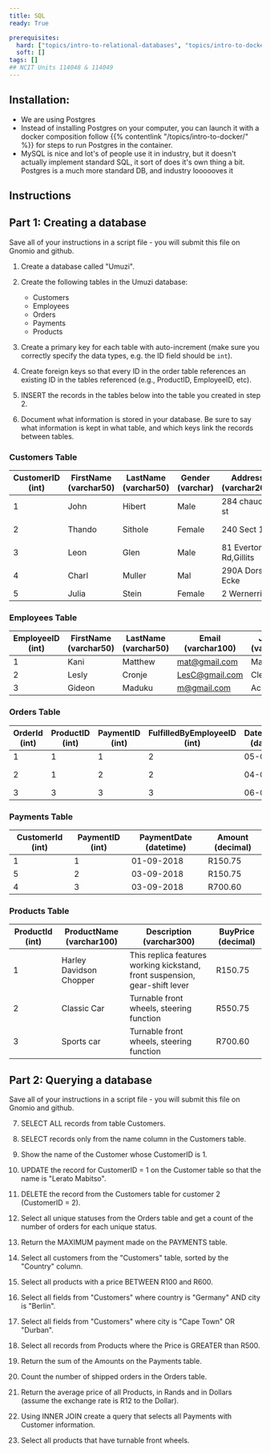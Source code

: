 ```yaml
---
title: SQL
ready: True

prerequisites:
  hard: ["topics/intro-to-relational-databases", "topics/intro-to-docker/"]
  soft: []
tags: []
## NCIT Units 114048 & 114049
---
```


## Installation:
* We are using Postgres
* Instead of installing Postgres on your computer, you can launch it with a docker composition follow {{% contentlink "/topics/intro-to-docker/" %}} for steps to run Postgres in the container.
* MySQL is nice and lot's of people use it in industry, but it doesn't actually implement standard SQL, it sort of does it's own thing a bit. Postgres is a much more standard DB, and industry loooooves it

## Instructions

## Part 1: Creating a database

Save all of your instructions in a script file - you will submit this file on Gnomio and github.  

1. Create a database called "Umuzi".

2. Create the following tables in the Umuzi database:
    - Customers
    - Employees
    - Orders
    - Payments
    - Products

3. Create a primary key for each table with auto-increment (make sure you correctly specify the data types, e.g. the ID field should be `int`).

4. Create foreign keys so that every ID in the order table references an existing ID in the tables referenced (e.g., ProductID, EmployeeID, etc).

5. INSERT the records in the tables below into the table you created in step 2.

6. Document what information is stored in your database. Be sure to say what information is kept in what table, and which keys link the records between tables.

### Customers Table

| CustomerID (int) | FirstName (varchar50) | LastName (varchar50) | Gender (varchar) | Address (varchar200) | Phone (int 10) | Email (varchar100) | City (varchar20)| Country (varchar50)|
| --- | --- | --- | --- | --- | --- | --- | --- | --- |
| 1	| John | Hibert | Male | 284 chaucer st| 084789657| john@gmail.com | Johannesburg | South Africa  |
| 2 | Thando | Sithole | Female | 240 Sect 1 | 0794445584 | thando@gmail.com | Cape Town | South Africa |
| 3 | Leon | Glen | Male | 81 Everton Rd,Gillits | 0820832830 | Leon@gmail.com | Durban | South Africa |
| 4 | Charl | Muller | Mal | 290A Dorset Ecke | +44856872553 | Charl.muller@yahoo.com | Berlin | Germany |
| 5 | Julia | Stein | Female | 2 Wernerring | +448672445058 | Js234@yahoo.com | Frankfurt | Germany |


### Employees Table

| EmployeeID (int) | FirstName (varchar50) | LastName (varchar50) |  Email (varchar100) |  JobTitle (varchar20) |
| --- | --- | --- | --- | --- |  
| 1 | Kani | Matthew | mat@gmail.com | Manager |
| 2 | Lesly | Cronje | LesC@gmail.com | Clerk |  
| 3 | Gideon | Maduku | m@gmail.com | Accountant |



### Orders Table

| OrderId (int) | ProductID (int) | PaymentID (int) | FulfilledByEmployeeID  (int) | DateRequired (datetime) | DateShipped (datetime) | Status (varchar20) |
| --- | --- | --- | --- |--- | --- |  --- |
| 1  | 1  | 1  | 2  | 05-09-2018 | | Not shipped |
| 2  | 1  | 2  | 2  | 04-09-2018 | 03-09-2018 | Shipped |
| 3  | 3  | 3  | 3  | 06-09-2018 |  | Not shipped |


### Payments Table


| CustomerId (int) | PaymentID (int) | PaymentDate (datetime) | Amount (decimal) |
| --- | --- | --- | --- |
| 1 | 1 | 01-09-2018 | R150.75 |
| 5 | 2 | 03-09-2018 | R150.75 |
| 4 | 3 | 03-09-2018 | R700.60 |


### Products Table


| ProductId (int) | ProductName (varchar100) | Description (varchar300) | BuyPrice (decimal) |
| --- | --- | --- | --- |
| 1 | Harley Davidson Chopper | This replica features working kickstand, front suspension, gear-shift lever | R150.75 |
| 2 | Classic Car | Turnable front wheels, steering function | R550.75 |
| 3 | Sports car | Turnable front wheels, steering function | R700.60 |


## Part 2: Querying a database

Save all of your instructions in a script file - you will submit this file on Gnomio and github.  

7. SELECT ALL records from table Customers.

8. SELECT records only from the name column in the Customers table.

9. Show the name of the Customer whose CustomerID is 1.

10. UPDATE the record for CustomerID = 1  on the Customer table so that the name is "Lerato Mabitso".

11. DELETE the record from the Customers table for customer 2 (CustomerID = 2).

12. Select all unique statuses from the Orders table and get a count of the number of orders for each unique status.

13. Return the MAXIMUM payment made on the PAYMENTS table.

14. Select all customers from the "Customers" table, sorted by the "Country" column.

15. Select all products with a price BETWEEN R100 and R600.

16. Select all fields from "Customers" where country is "Germany" AND city is "Berlin".

17. Select all fields from "Customers" where city is "Cape Town" OR "Durban".

18. Select all records from Products where the Price is GREATER than R500.

19. Return the sum of the Amounts on the Payments table.

20. Count the number of shipped orders in the Orders table.

21. Return the average price of all Products, in Rands and in Dollars (assume the exchange rate is R12 to the Dollar).

22. Using INNER JOIN create a query that selects all Payments with Customer information.

23. Select all products that have turnable front wheels.
